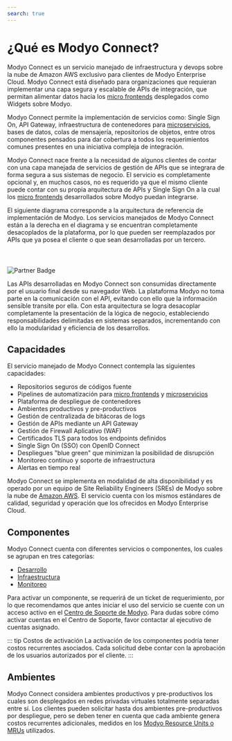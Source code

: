 ```yaml
---
search: true
---
```

# ¿Qué es Modyo Connect?
Modyo Connect es un servicio manejado de infraestructura y devops sobre la nube de Amazon AWS exclusivo para clientes de Modyo Enterprise Cloud. Modyo Connect está diseñado para organizaciones que requieran implementar una capa segura y escalable de APIs de integración, que permitan alimentar datos hacia los [micro frontends](resources/microfrontends.md) desplegados como Widgets sobre Modyo.

Modyo Connect permite la implementación de servicios como: Single Sign On, API Gateway, infraestructura de contenedores para [microservicios](resources/microservices.md), bases de datos, colas de mensajería, repositorios de objetos, entre otros componentes pensados para dar cobertura a todos los requerimientos comunes presentes en una iniciativa compleja de integración.

Modyo Connect nace frente a la necesidad de algunos clientes de contar con una capa manejada de servicios de gestión de APIs que se integrara de forma segura a sus sistemas de negocio. El servicio es completamente opcional y, en muchos casos, no es requerido ya que el mismo cliente puede contar con su propia arquitectura de APIs y Single Sign On a la cual los [micro frontends](resources/microfrontends.md) desarrollados sobre Modyo puedan integrarse.

El siguiente diagrama corresponde a la arquitectura de referencia de implementación de Modyo. Los servicios manejados de Modyo Connect están a la derecha en el diagrama y se encuentran completamente desacoplados de la plataforma, por lo que pueden ser reemplazados por APIs que ya posea el cliente o que sean desarrolladas por un tercero.

<img src="/assets/img/infrastructure/reference_architecture.png" alt="Partner Badge" style="margin-top: 40px;" />

Las APIs desarrolladas en Modyo Connect son consumidas directamente por el usuario final desde su navegador Web. La plataforma Modyo no toma parte en la comunicación con el API, evitando con ello que la información sensible transite por ella. Con esta arquitectura se logra desacoplar completamente la presentación de la lógica de negocio, estableciendo responsabilidades delimitadas en sistemas separados, incrementando con ello la modularidad y eficiencia de los desarrollos.


## Capacidades
El servicio manejado de Modyo Connect contempla las siguientes capacidades:
- Repositorios seguros de códigos fuente
- Pipelines de automatización para [micro frontends](resources/microfrontends.md) y [microservicios](resources/microservices.md)
- Plataforma de despliegue de contenedores
- Ambientes productivos y pre-productivos
- Gestión de centralizada de bitácoras de logs
- Gestión de APIs mediante un API Gateway
- Gestión de Firewall Aplicativo (WAF)
- Certificados TLS para todos los endpoints definidos
- Single Sign On (SSO) con OpenID Connect
- Despliegues "blue green" que minimizan la posibilidad de disrupción
- Monitoreo contínuo y soporte de infraestructura
- Alertas en tiempo real

Modyo Connect se implementa en modalidad de alta disponibilidad y es operado por un equipo de Site Reliability Engineers (SREs) de Modyo sobre la nube de [Amazon AWS](#arquitectura). El servicio cuenta con los mismos estándares de calidad, seguridad y operación que los ofrecidos en Modyo Enterprise Cloud.

## Componentes
Modyo Connect cuenta con diferentes servicios o componentes, los cuales se agrupan en tres categorías: 
- [Desarrollo](components/development.md)
- [Infraestructura](components/infrastructure.md)
- [Monitoreo](components/monitoring.md)

Para activar un componente, se requerirá de un ticket de requerimiento, por lo que recomendamos que antes iniciar el uso del servicio se cuente con un acceso activo en el [Centro de Soporte de Modyo](https://support.modyo.com). Para dudas sobre cómo activar cuentas en el Centro de Soporte, favor contactar al ejecutivo de cuentas asignado.

::: tip Costos de activación
La activación de los componentes podría tener costos recurrentes asociados. Cada solicitud debe contar con la aprobación de los usuarios autorizados por el cliente.
:::

## Ambientes
Modyo Connect considera ambientes productivos y pre-productivos los cuales son desplegados en redes privadas virtuales totalmente separadas entre sí. Los clientes pueden solicitar hasta dos ambientes pre-productivos por despliegue, pero se deben tener en cuenta que cada ambiente genera costos recurrentes adicionales, medidos en los [Modyo Resource Units o MRUs](#costos) utilizados.

